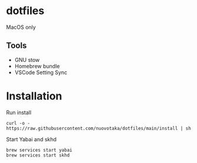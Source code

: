 # dotfiles

MacOS only

## Tools

- GNU stow
- Homebrew bundle
- VSCode Setting Sync

# Installation

Run install

```
curl -o - https://raw.githubusercontent.com/nuovotaka/dotfiles/main/install | sh
```

Start Yabai and skhd

```
brew services start yabai
brew services start skhd
```
